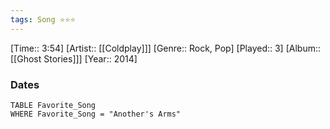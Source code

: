 ```yaml
---
tags: Song ⭐⭐⭐ 
---
```

[Time:: 3:54]
[Artist:: [[Coldplay]]]
[Genre:: Rock, Pop]
[Played:: 3]
[Album:: [[Ghost Stories]]]
[Year:: 2014]
### Dates
````dataview
TABLE Favorite_Song
WHERE Favorite_Song = "Another's Arms"
````